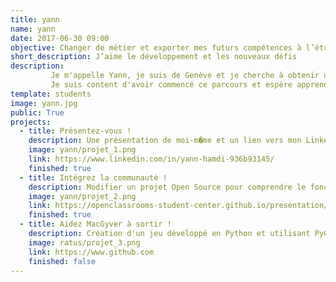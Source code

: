 ```yaml
---
title: yann
name: yann
date: 2017-06-30 09:00
objective: Changer de métier et exporter mes futurs compétences à l’étranger
short_description: J’aime le développement et les nouveaux défis
description:
	     Je m'appelle Yann, je suis de Genève et je cherche à obtenir un bon niveau de qualification pour partir vivre hors Europe. 
	     Je suis content d'avoir commencé ce parcours et espère apprendre rapidement
template: students
image: yann.jpg
public: True
projects:
  - title: Présentez-vous !
    description: Une présentation de moi-m�me et un lien vers mon LinkedIn.
    image: yann/projet_1.png
    link: https://www.linkedin.com/in/yann-hamdi-936b93145/
    finished: true
  - title: Intégrez la communauté !
    description: Modifier un projet Open Source pour comprendre le fonctionnement de Git, de Github et des pull requests.
    image: yann/projet_2.png
    link: https://openclassrooms-student-center.github.io/presentation/students/yann.html
    finished: true
  - title: Aidez MacGyver à sortir !
    description: Création d'un jeu développé en Python et utilisant PyGame.
    image: ratus/projet_3.png
    link: https://www.github.com
    finished: false
---
```

